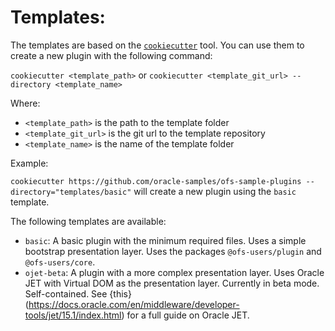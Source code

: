# Templates:

The templates are based on the [`cookiecutter`](https://github.com/cookiecutter/cookiecutter) tool. You can use them to create a new plugin with the following command:

```cookiecutter <template_path>``` or
```cookiecutter <template_git_url> --directory <template_name>```

Where:
- `<template_path>` is the path to the template folder
- `<template_git_url>` is the git url to the template repository
- `<template_name>` is the name of the template folder

Example:

```cookiecutter https://github.com/oracle-samples/ofs-sample-plugins --directory="templates/basic"``` will create a new plugin using the `basic` template.

The following templates are available:

- `basic`: A basic plugin with the minimum required files. Uses a simple bootstrap presentation layer. Uses the packages `@ofs-users/plugin` and `@ofs-users/core`.
- `ojet-beta`: A plugin with a more complex presentation layer. Uses Oracle JET with Virtual DOM as the presentation layer. Currently in beta mode. Self-contained. See {this} (https://docs.oracle.com/en/middleware/developer-tools/jet/15.1/index.html) for a full guide on Oracle JET.